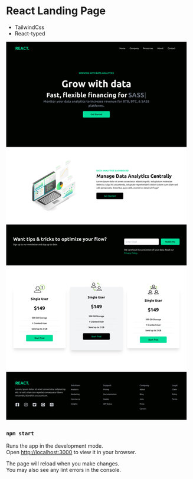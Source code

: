 # React Landing Page
- TailwindCss
- React-typed


![Screenshot 1](https://raw.githubusercontent.com/Josemar-cafumana/react-data-website/main/src/Assets/img-1.png)

### `npm start`

Runs the app in the development mode.\
Open [http://localhost:3000](http://localhost:3000) to view it in your browser.

The page will reload when you make changes.\
You may also see any lint errors in the console.
